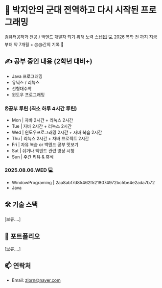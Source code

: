 # 🫡 박지안의 군대 전역하고 다시 시작된 프로그래밍 
컴퓨터공하과 전공 / 백엔드 개발자 되기 위해 노력 스텝1️⃣ 💻
2026 복학 전 까지 지금부터 약 7개월 + @@간의 기록 🧾

## ✍ 공부 중인 내용 (2학년 대비+)
- Java 프로그래밍
- 유닉스 / 리눅스
- 선형대수학
- 윈도우 프로그래밍
### ⏰공부 루틴 (최소 하루 4시간 루틴)
- Mon | 자바 2시간 + 리눅스 2시간
- Tue | 자바 2시간 + 리눅스 2시간
- Wed | 윈도우프로그래밍 2시간 + 자바 복습 2시간
- Thu | 리눅스 2시간 + 자바 프로젝트 2시간
- Fri	| 자유 복습 or 백엔드 공부 맛보기
- Sat	| 쉬거나 백엔드 관련 영상 시청
- Sun	| 주간 리뷰 & 휴식

### 2025.08.06.WED 💻
- WindowPrograming | 2aa8abf7d85462f5218074972bc5be4e2ada7b72
- Java

## 🛠 기술 스택
[보류....]

## 📘 포트폴리오
[보류....]


## 📫 연락처
- Email: zlorn@naver.com
